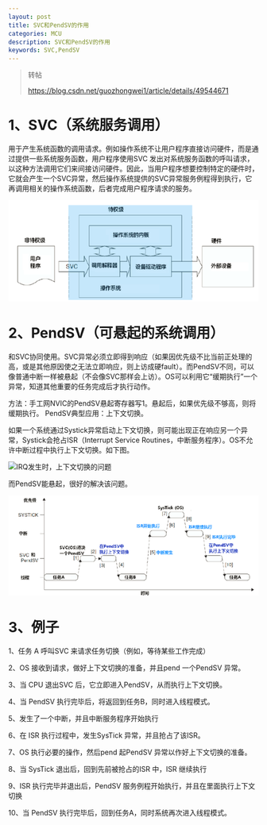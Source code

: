 ```yaml
---
layout: post
title: SVC和PendSV的作用
categories: MCU
description: SVC和PendSV的作用
keywords: SVC,PendSV
---
```


> 转帖
> 
> https://blog.csdn.net/guozhongwei1/article/details/49544671

# 1、SVC（系统服务调用）

用于产生系统函数的调用请求。例如操作系统不让用户程序直接访问硬件，而是通过提供一些系统服务函数，用户程序使用SVC 发出对系统服务函数的呼叫请求，以这种方法调用它们来间接访问硬件。因此，当用户程序想要控制特定的硬件时，它就会产生一个SVC异常，然后操作系统提供的SVC异常服务例程得到执行，它再调用相关的操作系统函数，后者完成用户程序请求的服务。 

<img src="/images/posts/2018-5-2-FreeRTOS-Note10-Scheduler-and-Task/SVC.png" width="600" alt="SVC作为操作系统门户的示意图"/>

# 2、PendSV（可悬起的系统调用）

和SVC协同使用。SVC异常必须立即得到响应（如果因优先级不比当前正处理的高，或是其他原因使之无法立即响应，则上访成硬fault）。而PendSV不同，可以像普通中断一样被悬起（不会像SVC那样会上访）。OS可以利用它“缓期执行”一个异常，知道其他重要的任务完成后才执行动作。

方法：手工网NVIC的PendSV悬起寄存器写1。悬起后，如果优先级不够高，则将缓期执行。
PendSV典型应用：上下文切换。

如果一个系统通过Systick异常启动上下文切换，则可能出现正在响应另一个异常，Systick会抢占ISR（Interrupt Service Routines，中断服务程序）。OS不允许中断过程中执行上下文切换。如下图。

<img src="/images/posts/2018-5-2-FreeRTOS-Note10-Scheduler-and-Task/IRQ_happended.png" width="600" alt="IRQ发生时，上下文切换的问题"/>

而PendSV能悬起，很好的解决该问题。

<img src="/images/posts/2018-5-2-FreeRTOS-Note10-Scheduler-and-Task/PendSVControlContext.png" width="600" alt="PendSV控制上下文切换"/>

# 3、例子

1、任务 A 呼叫SVC 来请求任务切换（例如，等待某些工作完成）

2、OS 接收到请求，做好上下文切换的准备，并且pend 一个PendSV 异常。

3、当 CPU 退出SVC 后，它立即进入PendSV，从而执行上下文切换。

4、当 PendSV 执行完毕后，将返回到任务B，同时进入线程模式。

5、发生了一个中断，并且中断服务程序开始执行

6、在 ISR 执行过程中，发生SysTick 异常，并且抢占了该ISR。

7、OS 执行必要的操作，然后pend 起PendSV 异常以作好上下文切换的准备。

8、当 SysTick 退出后，回到先前被抢占的ISR 中，ISR 继续执行

9、ISR 执行完毕并退出后，PendSV 服务例程开始执行，并且在里面执行上下文切换

10、当 PendSV 执行完毕后，回到任务A，同时系统再次进入线程模式。